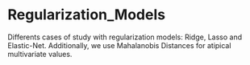 # Regularization_Models
Differents cases of study with regularization models: Ridge, Lasso and Elastic-Net. Additionally, we use Mahalanobis Distances for atipical multivariate values.
